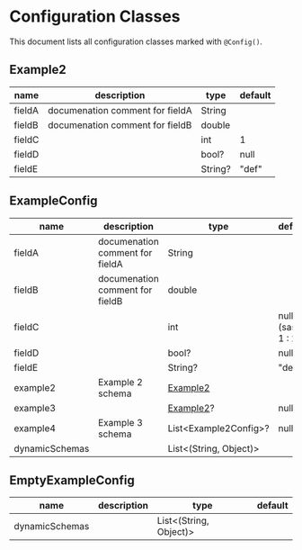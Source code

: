 # Configuration Classes

This document lists all configuration classes marked with `@Config()`.

## Example2


|name|description|type|default|
|--|--|--|--|
|fieldA| documenation comment for fieldA|String||
|fieldB| documenation comment for fieldB|double||
|fieldC||int|1|
|fieldD||bool?|null|
|fieldE||String?|"def"|

## ExampleConfig


|name|description|type|default|
|--|--|--|--|
|fieldA| documenation comment for fieldA|String||
|fieldB| documenation comment for fieldB|double||
|fieldC||int|null ?? (sas ? 1 : 2)|
|fieldD||bool?|null|
|fieldE||String?|"def"|
|example2| Example 2 schema|[Example2](#Example2)||
|example3||[Example2](#Example2)?|null|
|example4| Example 3 schema|List\<Example2Config\>?|null|
|dynamicSchemas||List\<(String, Object)\>||

## EmptyExampleConfig


|name|description|type|default|
|--|--|--|--|
|dynamicSchemas||List\<(String, Object)\>||

